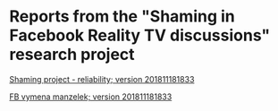 # Reports from the "Shaming in Facebook Reality TV discussions" research project 


[Shaming project - reliability; version 201811181833](intercoder_shaming.nb.html)

[FB vymena manzelek; version 201811181833](shaming_data_process.nb.html)

